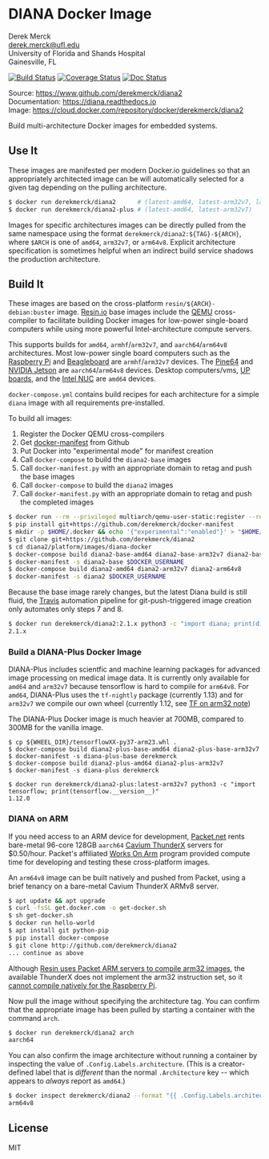 DIANA Docker Image
==================

Derek Merck  
<derek.merck@ufl.edu>  
University of Florida and Shands Hospital  
Gainesville, FL  

[![Build Status](https://travis-ci.org/derekmerck/diana2.svg?branch=master)](https://travis-ci.org/derekmerck/diana2)
[![Coverage Status](https://codecov.io/gh/derekmerck/diana2/branch/master/graph/badge.svg)](https://codecov.io/gh/derekmerck/diana2)
[![Doc Status](https://readthedocs.org/projects/diana/badge/?version=master)](https://diana.readthedocs.io/en/master/?badge=master)

Source: <https://www.github.com/derekmerck/diana2>  
Documentation: <https://diana.readthedocs.io>  
Image:  <https://cloud.docker.com/repository/docker/derekmerck/diana2>

Build multi-architecture Docker images for embedded systems.


Use It
----------------------

These images are manifested per modern Docker.io guidelines so that an appropriately architected image can be will automatically selected for a given tag depending on the pulling architecture.

```bash
$ docker run derekmerck/diana2      # (latest-amd64, latest-arm32v7, latest-arm64v8)
$ docker run derekmerck/diana2-plus # (latest-amd64, latest-arm32v7)
```

Images for specific architectures images can be directly pulled from the same namespace using the format `derekmerck/diana2:${TAG}-${ARCH}`, where `$ARCH` is one of `amd64`, `arm32v7`, or `arm64v8`.  Explicit architecture specification is sometimes helpful when an indirect build service shadows the production architecture.


Build It
--------------

These images are based on the cross-platform `resin/${ARCH}-debian:buster` image.  [Resin.io][] base images include the [QEMU][] cross-compiler to facilitate building Docker images for low-power single-board computers while using more powerful Intel-architecture compute servers.

[Resin.io]: http://resin.io
[QEMU]: https://www.qemu.org

This supports builds for `amd64`, `armhf`/`arm32v7`, and `aarch64`/`arm64v8` architectures.  Most low-power single board computers such as the [Raspberry Pi][] and [Beagleboard][] are `armhf`/`arm32v7` devices.  The [Pine64][] and [NVIDIA Jetson][] are `aarch64`/`arm64v8` devices.  Desktop computers/vms, [UP boards][], and the [Intel NUC][] are `amd64` devices.  

[UP boards]: http://www.up-board.org/upcore/
[Intel NUC]: https://www.intel.com/content/www/us/en/products/boards-kits/nuc.html
[Raspberry Pi]: https://www.raspberrypi.org
[Beagleboard]: http://beagleboard.org
[Pine64]: https://www.pine64.org
[NVIDIA Jetson]: https://developer.nvidia.com/embedded/buy/jetson-tx2

`docker-compose.yml` contains build recipes for each architecture for a simple `diana` image with all requirements pre-installed.

To build all images:

1. Register the Docker QEMU cross-compilers
2. Get [docker-manifest][] from Github
3. Put Docker into "experimental mode" for manifest creation
4. Call `docker-compose` to build the `diana2-base` images
5. Call `docker-manifest.py` with an appropriate domain to retag and push the base images
6. Call `docker-compose` to build the `diana2` images
7. Call `docker-manifest.py` with an appropriate domain to retag and push the completed images

[docker-manifest]: https://github.com/derekmerck/docker-manifest

```bash
$ docker run --rm --privileged multiarch/qemu-user-static:register --reset
$ pip install git+https://github.com/derekmerck/docker-manifest
$ mkdir -p $HOME/.docker && echo '{"experimental":"enabled"}' > "$HOME/.docker/config.json"
$ git clone git+https://github.com/derekmerck/diana2
$ cd diana2/platform/images/diana-docker
$ docker-compose build diana2-base-amd64 diana2-base-arm32v7 diana2-base-arm64v8
$ docker-manifest -s diana2-base $DOCKER_USERNAME
$ docker-compose build diana2-amd64 diana2-arm32v7 diana2-arm64v8
$ docker-manifest -s diana2 $DOCKER_USERNAME 
```

Because the base image rarely changes, but the latest Diana build is still fluid, the 
 [Travis][] automation pipeline for git-push-triggered image creation only automates only steps 7 and 8.

[Travis]: http://travis-ci.org

```bash
$ docker run derekmerck/diana2:2.1.x python3 -c "import diana; print(diana.__version__)"
2.1.x
```

### Build a DIANA-Plus Docker Image

DIANA-Plus includes scientfic and machine learning packages for advanced image processing on medical image data.  It is currently only available for `amd64` and `arm32v7` because tensorflow is hard to compile for `arm64v8`.  For `amd64`, DIANA-Plus uses the `tf-nightly` package (currently 1.13) and for `arm32v7` we compile our own wheel (currently 1.12, see [TF on arm32 note](./TF_on_arm32v7.md))  

The DIANA-Plus Docker image is much heavier at 700MB, compared to 300MB for the vanilla image.

```
$ cp ${WHEEL_DIR}/tensorflowXX-py37-arm23.whl .
$ docker-compose build diana2-plus-base-amd64 diana2-plus-base-arm32v7
$ docker-manifest -s diana-plus-base derekmerck
$ docker-compose build diana2-plus-amd64 diana2-plus-arm32v7
$ docker-manifest -s diana-plus derekmerck
```

```
$ docker run derekmerck/diana2-plus:latest-arm32v7 python3 -c "import tensorflow; print(tensorflow.__version__)" 
1.12.0
```


### DIANA on ARM
 
If you need access to an ARM device for development, [Packet.net][] rents bare-metal 96-core 128GB `aarch64` [Cavium ThunderX] servers for $0.50/hour.  Packet's affiliated [Works On Arm][] program provided compute time for developing and testing these cross-platform images.

[Cavium ThunderX]: https://www.cavium.com/product-thunderx-arm-processors.html
[Packet.net]: https://packet.net
[Works On Arm]: https://www.worksonarm.com

An `arm64v8` image can be built natively and pushed from Packet, using a brief tenancy on a bare-metal Cavium ThunderX ARMv8 server.

```bash
$ apt update && apt upgrade
$ curl -fsSL get.docker.com -o get-docker.sh
$ sh get-docker.sh 
$ docker run hello-world
$ apt install git python-pip
$ pip install docker-compose
$ git clone http://github.com/derekmerck/diana2 
... continue as above
```

Although [Resin uses Packet ARM servers to compile arm32 images][resin-on-packet], the available ThunderX does not implement the arm32 instruction set, so it [cannot compile natively for the Raspberry Pi][no-arm32].

[Packet.io]: https://packet.io
[resin-on-packet]: https://resin.io/blog/docker-builds-on-arm-servers-youre-not-crazy-your-builds-really-are-5x-faster/
[no-arm32]: https://gitlab.com/gitlab-org/omnibus-gitlab/issues/2544

Now pull the image without specifying the architecture tag. You can confirm that the appropriate image has been pulled by starting a container with the command `arch`.  

```bash
$ docker run derekmerck/diana2 arch
aarch64
```

You can also confirm the image architecture without running a container by inspecting the value of `.Config.Labels.architecture`.  (This is a creator-defined label that is _different_ than the normal `.Architecture` key -- which appears to _always_ report as `amd64`.)

```bash
$ docker inspect derekmerck/diana2 --format "{{ .Config.Labels.architecture }}"
arm64v8
```


License
-------

MIT
